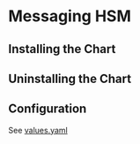 # Messaging HSM

## Installing the Chart

## Uninstalling the Chart

## Configuration

See [values.yaml](values.yaml)